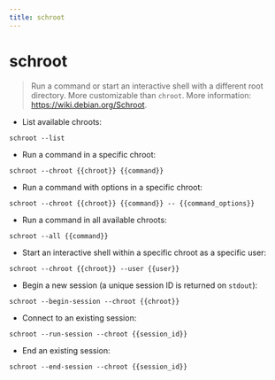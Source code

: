 ```yaml
---
title: schroot
---
```

# schroot

> Run a command or start an interactive shell with a different root directory. More customizable than `chroot`.
> More information: <https://wiki.debian.org/Schroot>.

- List available chroots:

`schroot --list`

- Run a command in a specific chroot:

`schroot --chroot {{chroot}} {{command}}`

- Run a command with options in a specific chroot:

`schroot --chroot {{chroot}} {{command}} -- {{command_options}}`

- Run a command in all available chroots:

`schroot --all {{command}}`

- Start an interactive shell within a specific chroot as a specific user:

`schroot --chroot {{chroot}} --user {{user}}`

- Begin a new session (a unique session ID is returned on `stdout`):

`schroot --begin-session --chroot {{chroot}}`

- Connect to an existing session:

`schroot --run-session --chroot {{session_id}}`

- End an existing session:

`schroot --end-session --chroot {{session_id}}`
